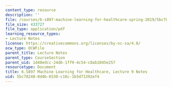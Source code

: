 ```yaml
---
content_type: resource
description: ''
file: /courses/6-s897-machine-learning-for-healthcare-spring-2019/5bc782480d4b6530c16c1b5d71392ef4_MIT6_S897S19_lec9note.pdf
file_size: 433727
file_type: application/pdf
learning_resource_types:
- Lecture Notes
license: https://creativecommons.org/licenses/by-nc-sa/4.0/
ocw_type: OCWFile
parent_title: Lecture Notes
parent_type: CourseSection
parent_uid: 1d48edcc-24db-1ff9-4c54-c8ab1045e257
resourcetype: Document
title: 6.S897 Machine Learning for Healthcare, Lecture 9 Notes
uid: 5bc78248-0d4b-6530-c16c-1b5d71392ef4
---
```

